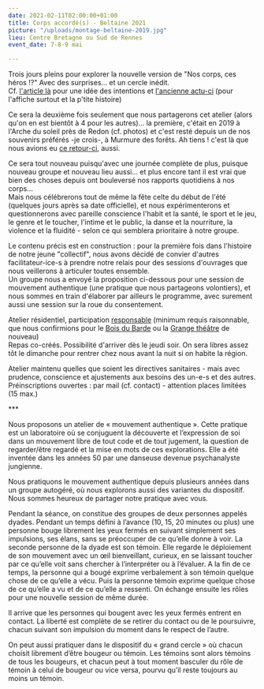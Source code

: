 ```yaml
---
date: 2021-02-11T02:00:00+01:00
title: Corps accordé(s) - Beltaine 2021
picture: "/uploads/montage-beltaine-2019.jpg"
lieu: Centre Bretagne ou Sud de Rennes
event_date: 7-8-9 mai

---
```

Trois jours pleins pour explorer la nouvelle version de "Nos corps, ces héros !?" Avec des surprises... et un cercle inédit.  
Cf. [l'article là](https://www.murmuredesforets.fr/article/nos-corps-des-heros/) pour une idée des intentions et [l'ancienne actu-ci](https://www.murmuredesforets.fr/actualite/beltaine-et-solstice-de-confines/) (pour l'affiche surtout et la p'tite histoire)

Ce sera la deuxième fois seulement que nous partagerons cet atelier (alors qu'on en est bientôt à 4 pour les autres)... la première, c'était en 2019 à l'Arche du soleil près de Redon (cf. photos) et c'est resté depuis un de nos souvenirs préférés -je crois-, à Murmure des forêts. Ah tiens ! c'est là que nous avions eu [ce retour-ci]( "https://www.murmuredesforets.fr/article/histoire-de-l-esprit-d-un-murmure-des-forets/"), aussi.

Ce sera tout nouveau puisqu'avec une journée complète de plus, puisque nouveau groupe et nouveau lieu aussi... et plus encore tant il est vrai que bien des choses depuis ont bouleversé nos rapports quotidiens à nos corps...  
Mais nous célébrerons tout de même la fête celte du début de l'été (quelques jours après sa date officielle), et nous expérimenterons et questionnerons avec pareille conscience l'habit et la santé, le sport et le jeu, le genre et le toucher, l'intime et le public, la danse et la nourriture, la violence et la fluidité - selon ce qui semblera prioritaire à notre groupe.

Le contenu précis est en construction : pour la première fois dans l'histoire de notre jeune "collectif", nous avons décidé de convier d'autres facilitateur-ice-s à prendre notre relais pour des sessions d'ouvrages que nous veillerons à articuler toutes ensemble.  
Un groupe nous a envoyé la proposition ci-dessous pour une session de mouvement authentique (une pratique que nous partageons volontiers), et nous sommes en train d'élaborer par ailleurs le programme, avec surement aussi une session sur la roue du consentement.

Atelier résidentiel, participation [responsable](https://lesuperflux.fr/2017/09/01/participations-conscientes/) (minimum requis raisonnable, que nous confirmions pour le [Bois du Barde](https://www.leboisdubarde.bzh/) ou la [Grange théâtre](https://lagrangetheatre.fr/contact/) de nouveau)  
Repas co-créés. Possibilité d'arriver dès le jeudi soir. On sera libres assez tôt le dimanche pour rentrer chez nous avant la nuit si on habite la région.

Atelier maintenu quelles que soient les directives sanitaires - mais avec prudence, conscience et ajustements aux besoins des un-e-s et des autres.   
Préinscriptions ouvertes : par mail (cf. contact) - attention places limitées (15 max.)

\***

Nous proposons un atelier de « mouvement authentique ». Cette pratique est un laboratoire où se conjuguent la découverte et l’expression de soi dans un mouvement libre de tout code et de tout jugement, la question de regarder/être regardé et la mise en mots de ces explorations. Elle a été inventée dans les années 50 par une danseuse devenue psychanalyste jungienne.

Nous pratiquons le mouvement authentique depuis plusieurs années dans un groupe autogéré, où nous explorons aussi des variantes du dispositif. Nous sommes heureux de partager notre pratique avec vous.

Pendant la séance, on constitue des groupes de deux personnes appelés dyades. Pendant un temps défini à l’avance (10, 15, 20 minutes ou plus) une personne bouge librement les yeux fermés en suivant simplement ses impulsions, ses élans, sans se préoccuper de ce qu’elle donne à voir. La seconde personne de la dyade est son témoin. Elle regarde le déploiement de son mouvement avec un œil bienveillant, curieux, en se laissant toucher par ce qu’elle voit sans chercher à l’interpréter ou à l’évaluer. A la fin de ce temps, la personne qui a bougé exprime verbalement à son témoin quelque chose de ce qu’elle a vécu. Puis la personne témoin exprime quelque chose de ce qu’elle a vu et de ce qu’elle a ressenti. On échange ensuite les rôles pour une nouvelle session de même durée.

Il arrive que les personnes qui bougent avec les yeux fermés entrent en contact. La liberté est complète de se retirer du contact ou de le poursuivre, chacun suivant son impulsion du moment dans le respect de l’autre.

On peut aussi pratiquer dans le dispositif du « grand cercle » où chacun choisit librement d’être bougeur ou témoin. Les témoins sont alors témoins de tous les bougeurs, et chacun peut à tout moment basculer du rôle de témoin à celui de bougeur ou vice versa, pourvu qu’il reste toujours au moins un témoin.